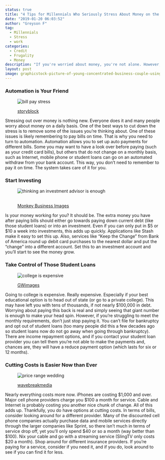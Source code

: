 ```yaml
---
status: true
title: "4 Tips for Millennials Who Seriously Stress About Money on the Job"
date: "2019-01-20 06:03:52"
author: "Greyson F"
tag:
  - Millennials
  - Stress
  - work
categories:
  - Credit
  - Frugality
  - Money
description: "If you're worried about money, you're not alone. However, stress can prevent you from enjoying life to the fullest. Here are stress reducing money tips."
layout: post
image: graphicstock-picture-of-young-concentrated-business-couple-using-computer-in-office-look-at-computer_Su5CviLng-e1506030211507.jpg
---
```


### Automation is Your Friend

<figure aria-describedby="caption-attachment-4620" class="wp-caption alignnone" id="attachment_4620" style="width: 700px">

![bill pay stress](/posts/graphicstock-picture-of-young-concentrated-business-couple-using-computer-in-office-look-at-computer_Su5CviLng-e1506030211507.jpg)<figcaption class="wp-caption-text" id="caption-attachment-4620">[storyblock](https://www.storyblocks.com/stock-image/picture-of-young-concentrated-business-couple-using-computer-in-office-look-at-computer-r_jydiinxj0s8jjkh)</figcaption></figure>

Stressing out over money is nothing new. Everyone does it and many people worry about money on a daily basis. One of the best ways to cut down the stress is to remove some of the issues you’re thinking about. One of these issues is likely remembering to pay bills on time. That is why you need to turn to automation. Automation allows you to set up auto payments for different bills. Some you may want to have a look over before paying (such as your credit card bills), but others that do not change on a monthly basis, such as Internet, mobile phone or student loans can go on an automated withdraw from your bank account. This way, you don’t need to remember to pay it on time. The system takes care of it for you.

### Start Investing

<figure aria-describedby="caption-attachment-4329" class="wp-caption alignnone" id="attachment_4329" style="width: 700px">

![thinking an investment advisor is enough](/posts/shutterstock_283523774.jpg)<figcaption class="wp-caption-text" id="caption-attachment-4329">  
[Monkey Business Images](https://www.shutterstock.com/image-photo/couple-home-meeting-financial-advisor-283523774)</figcaption></figure>

Is your money working for you? It should be. The extra money you have after paying bills should either go towards paying down current debt (like those student loans) or into an investment. Even if you can only put in $5 or $10 a week into investments, this adds up quickly. Applications like Stash make it easy to set this up. Also, services like “Keep the Change” from Bank of America round up debit card purchases to the nearest dollar and put the “change” into a different account. Set this to an investment account and you’ll start to see the money grow.

### Take Control of Those Student Loans

<figure aria-describedby="caption-attachment-4284" class="wp-caption alignnone" id="attachment_4284" style="width: 700px">

![college is expensive](/posts/shutterstock_13653856-e1478033541781.jpg)<figcaption class="wp-caption-text" id="caption-attachment-4284">[GWimages](https://www.shutterstock.com/pic-13653856/stock-photo-diploma-with-money.html)</figcaption></figure>

Going to college is expensive. Really expensive. Especially if your best educational option is to head out of state (or go to a private college). This may have left you with tens of thousands, if not nearly $100,000 in debt. Worrying about paying this back is real and simply seeing that giant number is enough to make your head spin. However, if you’re struggling to meet the monthly requirements, don’t just stop paying it. You can’t file for bankruptcy and opt out of student loans (too many people did this a few decades ago so student loans now do not go away when going through bankruptcy). There are income repayment options, and if you contact your student loan provider you can tell them you’re not able to make the payments and, chances are, they will have a reduce payment option (which lasts for six or 12 months).

### Cutting Costs is Easier Now than Ever

<figure aria-describedby="caption-attachment-4107" class="wp-caption alignnone" id="attachment_4107" style="width: 700px">

![price range wedding](/posts/shutterstock_418403209.jpg)<figcaption class="wp-caption-text" id="caption-attachment-4107">[wavebreakmedia](https://www.shutterstock.com/pic-418403209/stock-photo-worried-young-couple-discussing-bills-at-home.html)</figcaption></figure>

Nearly everything costs more now. iPhones are costing $1,000 and over. Major cell phone providers charge you $100 a month for service. Cable and Internet is probably costing you another nice chunk of change. All of this adds up. Thankfully, you do have options at cutting costs. In terms of bills, consider looking around for a different provider. Many of the discounted cell phone companies actually purchase data and mobile services directly through the larger companies like Sprint, so there isn’t much in terms of service drop off, yet you’ll only spend $40 or so a month (way better than $100). Nix your cable and go with a streaming service (SlingTV only costs $20 a month). Shop around for different insurance providers. If you’re paying for a service, consider if you need it, and if you do, look around to see if you can find it for less.
